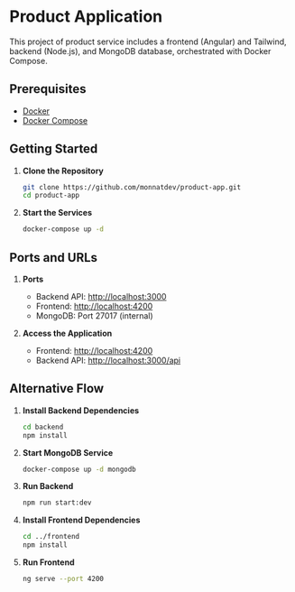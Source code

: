 # Product Application

This project of product service includes a frontend (Angular) and Tailwind, backend (Node.js), and MongoDB database, orchestrated with Docker Compose.

## Prerequisites

- [Docker](https://www.docker.com/get-started)
- [Docker Compose](https://docs.docker.com/compose/install/)

## Getting Started

1. **Clone the Repository**
    ```bash
    git clone https://github.com/monnatdev/product-app.git
    cd product-app
    ```

2. **Start the Services**
    ```bash
    docker-compose up -d
    ```

## Ports and URLs

1. **Ports**
    - Backend API: [http://localhost:3000](http://localhost:3000)
    - Frontend: [http://localhost:4200](http://localhost:4200)
    - MongoDB: Port 27017 (internal)

2. **Access the Application**
    - Frontend: [http://localhost:4200](http://localhost:4200)
    - Backend API: [http://localhost:3000/api](http://localhost:3000/api)

## Alternative Flow

1. **Install Backend Dependencies**
    ```bash
    cd backend
    npm install
    ```

2. **Start MongoDB Service**
    ```bash
    docker-compose up -d mongodb
    ```

3. **Run Backend**
    ```bash
    npm run start:dev
    ```

4. **Install Frontend Dependencies**
    ```bash
    cd ../frontend
    npm install
    ```

5. **Run Frontend**
    ```bash
    ng serve --port 4200
    ```